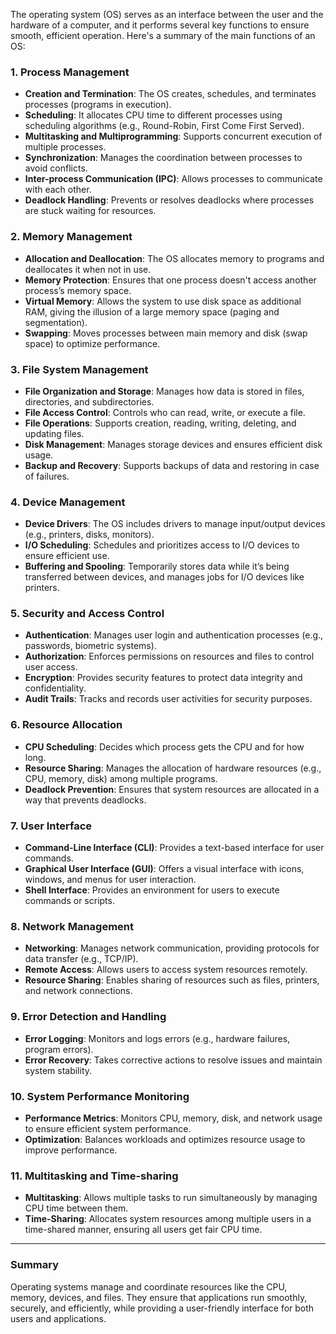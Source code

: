 The operating system (OS) serves as an interface between the user and the hardware of a computer, and it performs several key functions to ensure smooth, efficient operation. Here's a summary of the main functions of an OS:

### **1. Process Management**
   - **Creation and Termination**: The OS creates, schedules, and terminates processes (programs in execution).
   - **Scheduling**: It allocates CPU time to different processes using scheduling algorithms (e.g., Round-Robin, First Come First Served).
   - **Multitasking and Multiprogramming**: Supports concurrent execution of multiple processes.
   - **Synchronization**: Manages the coordination between processes to avoid conflicts.
   - **Inter-process Communication (IPC)**: Allows processes to communicate with each other.
   - **Deadlock Handling**: Prevents or resolves deadlocks where processes are stuck waiting for resources.

### **2. Memory Management**
   - **Allocation and Deallocation**: The OS allocates memory to programs and deallocates it when not in use.
   - **Memory Protection**: Ensures that one process doesn't access another process’s memory space.
   - **Virtual Memory**: Allows the system to use disk space as additional RAM, giving the illusion of a large memory space (paging and segmentation).
   - **Swapping**: Moves processes between main memory and disk (swap space) to optimize performance.

### **3. File System Management**
   - **File Organization and Storage**: Manages how data is stored in files, directories, and subdirectories.
   - **File Access Control**: Controls who can read, write, or execute a file.
   - **File Operations**: Supports creation, reading, writing, deleting, and updating files.
   - **Disk Management**: Manages storage devices and ensures efficient disk usage.
   - **Backup and Recovery**: Supports backups of data and restoring in case of failures.

### **4. Device Management**
   - **Device Drivers**: The OS includes drivers to manage input/output devices (e.g., printers, disks, monitors).
   - **I/O Scheduling**: Schedules and prioritizes access to I/O devices to ensure efficient use.
   - **Buffering and Spooling**: Temporarily stores data while it’s being transferred between devices, and manages jobs for I/O devices like printers.

### **5. Security and Access Control**
   - **Authentication**: Manages user login and authentication processes (e.g., passwords, biometric systems).
   - **Authorization**: Enforces permissions on resources and files to control user access.
   - **Encryption**: Provides security features to protect data integrity and confidentiality.
   - **Audit Trails**: Tracks and records user activities for security purposes.

### **6. Resource Allocation**
   - **CPU Scheduling**: Decides which process gets the CPU and for how long.
   - **Resource Sharing**: Manages the allocation of hardware resources (e.g., CPU, memory, disk) among multiple programs.
   - **Deadlock Prevention**: Ensures that system resources are allocated in a way that prevents deadlocks.

### **7. User Interface**
   - **Command-Line Interface (CLI)**: Provides a text-based interface for user commands.
   - **Graphical User Interface (GUI)**: Offers a visual interface with icons, windows, and menus for user interaction.
   - **Shell Interface**: Provides an environment for users to execute commands or scripts.

### **8. Network Management**
   - **Networking**: Manages network communication, providing protocols for data transfer (e.g., TCP/IP).
   - **Remote Access**: Allows users to access system resources remotely.
   - **Resource Sharing**: Enables sharing of resources such as files, printers, and network connections.

### **9. Error Detection and Handling**
   - **Error Logging**: Monitors and logs errors (e.g., hardware failures, program errors).
   - **Error Recovery**: Takes corrective actions to resolve issues and maintain system stability.

### **10. System Performance Monitoring**
   - **Performance Metrics**: Monitors CPU, memory, disk, and network usage to ensure efficient system performance.
   - **Optimization**: Balances workloads and optimizes resource usage to improve performance.

### **11. Multitasking and Time-sharing**
   - **Multitasking**: Allows multiple tasks to run simultaneously by managing CPU time between them.
   - **Time-Sharing**: Allocates system resources among multiple users in a time-shared manner, ensuring all users get fair CPU time.

---

### **Summary**
Operating systems manage and coordinate resources like the CPU, memory, devices, and files. They ensure that applications run smoothly, securely, and efficiently, while providing a user-friendly interface for both users and applications.
